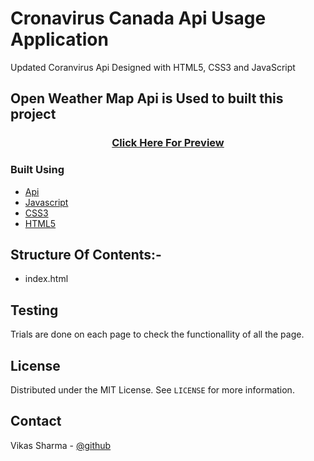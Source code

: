 # Cronavirus Canada Api Usage Application

Updated Coranvirus Api Designed with  HTML5, CSS3 and JavaScript


## Open Weather Map Api is Used to built this project 

<h3 align="center">
        <a href="https://vikasinder.github.io/Canada---CronaVirus-Data-Api-Enabled-Application/">Click Here For Preview</a>
</h3>
        
### Built Using

* [Api](https://corona.lmao.ninja/)
* [Javascript](https://www.w3schools.com/javascript/)
* [CSS3](https://www.w3schools.com/css/)
* [HTML5](https://www.w3schools.com/html/)


## Structure Of Contents:-

* index.html


## Testing

Trials are done on each page to check the functionallity of all the page.

  
<!-- LICENSE -->
## License

Distributed under the MIT License. See `LICENSE` for more information.

<!-- CONTACT -->
## Contact  

Vikas Sharma - [@github](https://github.com/vikasinder/)




